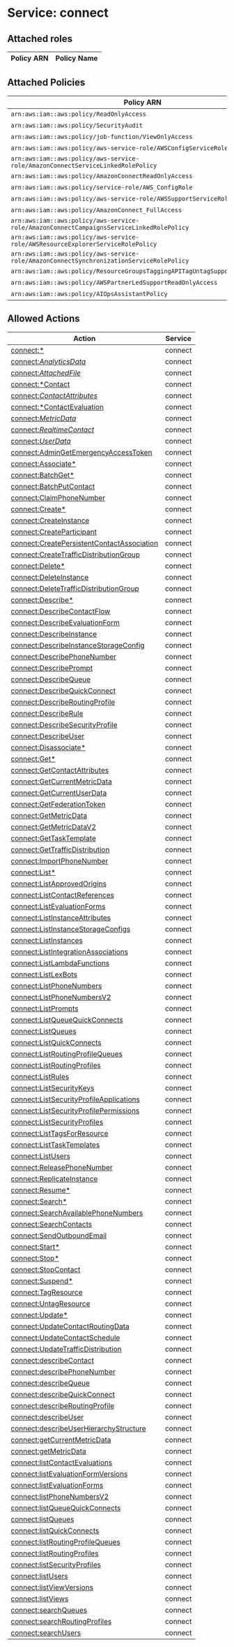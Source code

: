 # Service: connect

## Attached roles

| Policy ARN | Policy Name |
|------------|-------------|
## Attached Policies

| Policy ARN | Policy Name |
|------------|-------------|
| `arn:aws:iam::aws:policy/ReadOnlyAccess` | [ReadOnlyAccess](../policies.md#readonlyaccess) |
| `arn:aws:iam::aws:policy/SecurityAudit` | [SecurityAudit](../policies.md#securityaudit) |
| `arn:aws:iam::aws:policy/job-function/ViewOnlyAccess` | [ViewOnlyAccess](../policies.md#viewonlyaccess) |
| `arn:aws:iam::aws:policy/aws-service-role/AWSConfigServiceRolePolicy` | [AWSConfigServiceRolePolicy](../policies.md#awsconfigservicerolepolicy) |
| `arn:aws:iam::aws:policy/aws-service-role/AmazonConnectServiceLinkedRolePolicy` | [AmazonConnectServiceLinkedRolePolicy](../policies.md#amazonconnectservicelinkedrolepolicy) |
| `arn:aws:iam::aws:policy/AmazonConnectReadOnlyAccess` | [AmazonConnectReadOnlyAccess](../policies.md#amazonconnectreadonlyaccess) |
| `arn:aws:iam::aws:policy/service-role/AWS_ConfigRole` | [AWS_ConfigRole](../policies.md#aws_configrole) |
| `arn:aws:iam::aws:policy/aws-service-role/AWSSupportServiceRolePolicy` | [AWSSupportServiceRolePolicy](../policies.md#awssupportservicerolepolicy) |
| `arn:aws:iam::aws:policy/AmazonConnect_FullAccess` | [AmazonConnect_FullAccess](../policies.md#amazonconnect_fullaccess) |
| `arn:aws:iam::aws:policy/aws-service-role/AmazonConnectCampaignsServiceLinkedRolePolicy` | [AmazonConnectCampaignsServiceLinkedRolePolicy](../policies.md#amazonconnectcampaignsservicelinkedrolepolicy) |
| `arn:aws:iam::aws:policy/aws-service-role/AWSResourceExplorerServiceRolePolicy` | [AWSResourceExplorerServiceRolePolicy](../policies.md#awsresourceexplorerservicerolepolicy) |
| `arn:aws:iam::aws:policy/aws-service-role/AmazonConnectSynchronizationServiceRolePolicy` | [AmazonConnectSynchronizationServiceRolePolicy](../policies.md#amazonconnectsynchronizationservicerolepolicy) |
| `arn:aws:iam::aws:policy/ResourceGroupsTaggingAPITagUntagSupportedResources` | [ResourceGroupsTaggingAPITagUntagSupportedResources](../policies.md#resourcegroupstaggingapitaguntagsupportedresources) |
| `arn:aws:iam::aws:policy/AWSPartnerLedSupportReadOnlyAccess` | [AWSPartnerLedSupportReadOnlyAccess](../policies.md#awspartnerledsupportreadonlyaccess) |
| `arn:aws:iam::aws:policy/AIOpsAssistantPolicy` | [AIOpsAssistantPolicy](../policies.md#aiopsassistantpolicy) |

## Allowed Actions

| Action | Service |
|--------|---------|
| [connect:*](../actions.md#connect:all) | connect |
| [connect:*AnalyticsData*](../actions.md#connect:allanalyticsdataall) | connect |
| [connect:*AttachedFile*](../actions.md#connect:allattachedfileall) | connect |
| [connect:*Contact](../actions.md#connect:allcontact) | connect |
| [connect:*ContactAttributes*](../actions.md#connect:allcontactattributesall) | connect |
| [connect:*ContactEvaluation](../actions.md#connect:allcontactevaluation) | connect |
| [connect:*MetricData*](../actions.md#connect:allmetricdataall) | connect |
| [connect:*RealtimeContact*](../actions.md#connect:allrealtimecontactall) | connect |
| [connect:*UserData*](../actions.md#connect:alluserdataall) | connect |
| [connect:AdminGetEmergencyAccessToken](../actions.md#connect:admingetemergencyaccesstoken) | connect |
| [connect:Associate*](../actions.md#connect:associateall) | connect |
| [connect:BatchGet*](../actions.md#connect:batchgetall) | connect |
| [connect:BatchPutContact](../actions.md#connect:batchputcontact) | connect |
| [connect:ClaimPhoneNumber](../actions.md#connect:claimphonenumber) | connect |
| [connect:Create*](../actions.md#connect:createall) | connect |
| [connect:CreateInstance](../actions.md#connect:createinstance) | connect |
| [connect:CreateParticipant](../actions.md#connect:createparticipant) | connect |
| [connect:CreatePersistentContactAssociation](../actions.md#connect:createpersistentcontactassociation) | connect |
| [connect:CreateTrafficDistributionGroup](../actions.md#connect:createtrafficdistributiongroup) | connect |
| [connect:Delete*](../actions.md#connect:deleteall) | connect |
| [connect:DeleteInstance](../actions.md#connect:deleteinstance) | connect |
| [connect:DeleteTrafficDistributionGroup](../actions.md#connect:deletetrafficdistributiongroup) | connect |
| [connect:Describe*](../actions.md#connect:describeall) | connect |
| [connect:DescribeContactFlow](../actions.md#connect:describecontactflow) | connect |
| [connect:DescribeEvaluationForm](../actions.md#connect:describeevaluationform) | connect |
| [connect:DescribeInstance](../actions.md#connect:describeinstance) | connect |
| [connect:DescribeInstanceStorageConfig](../actions.md#connect:describeinstancestorageconfig) | connect |
| [connect:DescribePhoneNumber](../actions.md#connect:describephonenumber) | connect |
| [connect:DescribePrompt](../actions.md#connect:describeprompt) | connect |
| [connect:DescribeQueue](../actions.md#connect:describequeue) | connect |
| [connect:DescribeQuickConnect](../actions.md#connect:describequickconnect) | connect |
| [connect:DescribeRoutingProfile](../actions.md#connect:describeroutingprofile) | connect |
| [connect:DescribeRule](../actions.md#connect:describerule) | connect |
| [connect:DescribeSecurityProfile](../actions.md#connect:describesecurityprofile) | connect |
| [connect:DescribeUser](../actions.md#connect:describeuser) | connect |
| [connect:Disassociate*](../actions.md#connect:disassociateall) | connect |
| [connect:Get*](../actions.md#connect:getall) | connect |
| [connect:GetContactAttributes](../actions.md#connect:getcontactattributes) | connect |
| [connect:GetCurrentMetricData](../actions.md#connect:getcurrentmetricdata) | connect |
| [connect:GetCurrentUserData](../actions.md#connect:getcurrentuserdata) | connect |
| [connect:GetFederationToken](../actions.md#connect:getfederationtoken) | connect |
| [connect:GetMetricData](../actions.md#connect:getmetricdata) | connect |
| [connect:GetMetricDataV2](../actions.md#connect:getmetricdatav2) | connect |
| [connect:GetTaskTemplate](../actions.md#connect:gettasktemplate) | connect |
| [connect:GetTrafficDistribution](../actions.md#connect:gettrafficdistribution) | connect |
| [connect:ImportPhoneNumber](../actions.md#connect:importphonenumber) | connect |
| [connect:List*](../actions.md#connect:listall) | connect |
| [connect:ListApprovedOrigins](../actions.md#connect:listapprovedorigins) | connect |
| [connect:ListContactReferences](../actions.md#connect:listcontactreferences) | connect |
| [connect:ListEvaluationForms](../actions.md#connect:listevaluationforms) | connect |
| [connect:ListInstanceAttributes](../actions.md#connect:listinstanceattributes) | connect |
| [connect:ListInstanceStorageConfigs](../actions.md#connect:listinstancestorageconfigs) | connect |
| [connect:ListInstances](../actions.md#connect:listinstances) | connect |
| [connect:ListIntegrationAssociations](../actions.md#connect:listintegrationassociations) | connect |
| [connect:ListLambdaFunctions](../actions.md#connect:listlambdafunctions) | connect |
| [connect:ListLexBots](../actions.md#connect:listlexbots) | connect |
| [connect:ListPhoneNumbers](../actions.md#connect:listphonenumbers) | connect |
| [connect:ListPhoneNumbersV2](../actions.md#connect:listphonenumbersv2) | connect |
| [connect:ListPrompts](../actions.md#connect:listprompts) | connect |
| [connect:ListQueueQuickConnects](../actions.md#connect:listqueuequickconnects) | connect |
| [connect:ListQueues](../actions.md#connect:listqueues) | connect |
| [connect:ListQuickConnects](../actions.md#connect:listquickconnects) | connect |
| [connect:ListRoutingProfileQueues](../actions.md#connect:listroutingprofilequeues) | connect |
| [connect:ListRoutingProfiles](../actions.md#connect:listroutingprofiles) | connect |
| [connect:ListRules](../actions.md#connect:listrules) | connect |
| [connect:ListSecurityKeys](../actions.md#connect:listsecuritykeys) | connect |
| [connect:ListSecurityProfileApplications](../actions.md#connect:listsecurityprofileapplications) | connect |
| [connect:ListSecurityProfilePermissions](../actions.md#connect:listsecurityprofilepermissions) | connect |
| [connect:ListSecurityProfiles](../actions.md#connect:listsecurityprofiles) | connect |
| [connect:ListTagsForResource](../actions.md#connect:listtagsforresource) | connect |
| [connect:ListTaskTemplates](../actions.md#connect:listtasktemplates) | connect |
| [connect:ListUsers](../actions.md#connect:listusers) | connect |
| [connect:ReleasePhoneNumber](../actions.md#connect:releasephonenumber) | connect |
| [connect:ReplicateInstance](../actions.md#connect:replicateinstance) | connect |
| [connect:Resume*](../actions.md#connect:resumeall) | connect |
| [connect:Search*](../actions.md#connect:searchall) | connect |
| [connect:SearchAvailablePhoneNumbers](../actions.md#connect:searchavailablephonenumbers) | connect |
| [connect:SearchContacts](../actions.md#connect:searchcontacts) | connect |
| [connect:SendOutboundEmail](../actions.md#connect:sendoutboundemail) | connect |
| [connect:Start*](../actions.md#connect:startall) | connect |
| [connect:Stop*](../actions.md#connect:stopall) | connect |
| [connect:StopContact](../actions.md#connect:stopcontact) | connect |
| [connect:Suspend*](../actions.md#connect:suspendall) | connect |
| [connect:TagResource](../actions.md#connect:tagresource) | connect |
| [connect:UntagResource](../actions.md#connect:untagresource) | connect |
| [connect:Update*](../actions.md#connect:updateall) | connect |
| [connect:UpdateContactRoutingData](../actions.md#connect:updatecontactroutingdata) | connect |
| [connect:UpdateContactSchedule](../actions.md#connect:updatecontactschedule) | connect |
| [connect:UpdateTrafficDistribution](../actions.md#connect:updatetrafficdistribution) | connect |
| [connect:describeContact](../actions.md#connect:describecontact) | connect |
| [connect:describePhoneNumber](../actions.md#connect:describephonenumber) | connect |
| [connect:describeQueue](../actions.md#connect:describequeue) | connect |
| [connect:describeQuickConnect](../actions.md#connect:describequickconnect) | connect |
| [connect:describeRoutingProfile](../actions.md#connect:describeroutingprofile) | connect |
| [connect:describeUser](../actions.md#connect:describeuser) | connect |
| [connect:describeUserHierarchyStructure](../actions.md#connect:describeuserhierarchystructure) | connect |
| [connect:getCurrentMetricData](../actions.md#connect:getcurrentmetricdata) | connect |
| [connect:getMetricData](../actions.md#connect:getmetricdata) | connect |
| [connect:listContactEvaluations](../actions.md#connect:listcontactevaluations) | connect |
| [connect:listEvaluationFormVersions](../actions.md#connect:listevaluationformversions) | connect |
| [connect:listEvaluationForms](../actions.md#connect:listevaluationforms) | connect |
| [connect:listPhoneNumbersV2](../actions.md#connect:listphonenumbersv2) | connect |
| [connect:listQueueQuickConnects](../actions.md#connect:listqueuequickconnects) | connect |
| [connect:listQueues](../actions.md#connect:listqueues) | connect |
| [connect:listQuickConnects](../actions.md#connect:listquickconnects) | connect |
| [connect:listRoutingProfileQueues](../actions.md#connect:listroutingprofilequeues) | connect |
| [connect:listRoutingProfiles](../actions.md#connect:listroutingprofiles) | connect |
| [connect:listSecurityProfiles](../actions.md#connect:listsecurityprofiles) | connect |
| [connect:listUsers](../actions.md#connect:listusers) | connect |
| [connect:listViewVersions](../actions.md#connect:listviewversions) | connect |
| [connect:listViews](../actions.md#connect:listviews) | connect |
| [connect:searchQueues](../actions.md#connect:searchqueues) | connect |
| [connect:searchRoutingProfiles](../actions.md#connect:searchroutingprofiles) | connect |
| [connect:searchUsers](../actions.md#connect:searchusers) | connect |